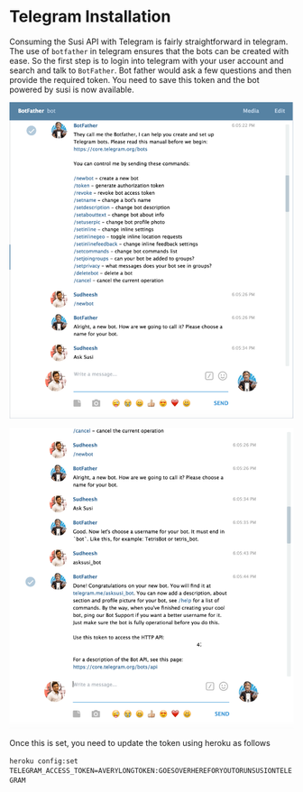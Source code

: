 # Telegram Installation

Consuming the Susi API with Telegram is fairly straightforward in telegram. The use of `botfather` in telegram ensures that the bots can be created with ease. So the first step is to login into telegram with your user account and search and talk to `BotFather`. Bot father would ask a few questions and then provide the required token. You need to save this token and the bot powered by susi is now available.

![Bot Father 1](/docs/images/botfather1.png)

![Bot Father 2](/docs/images/botfather2.png)

Once this is set, you need to update the token using heroku as follows

`heroku config:set TELEGRAM_ACCESS_TOKEN=AVERYLONGTOKEN:GOESOVERHEREFORYOUTORUNSUSIONTELEGRAM`
